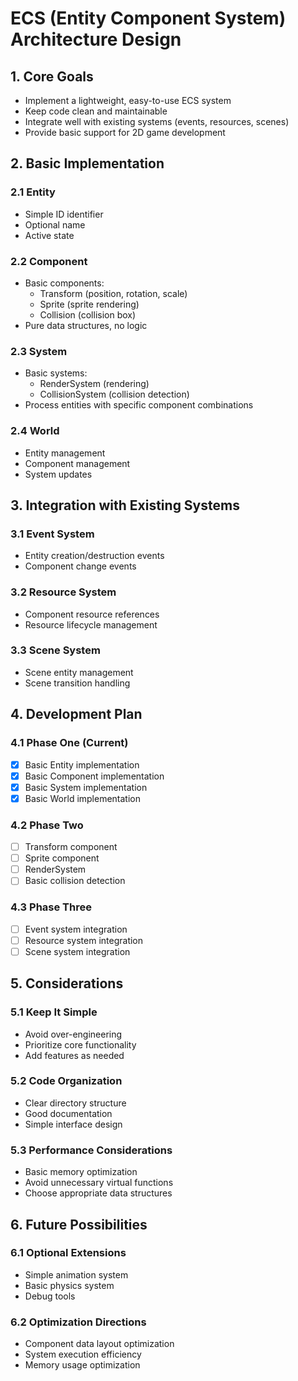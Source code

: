 # ECS (Entity Component System) Architecture Design

## 1. Core Goals

- Implement a lightweight, easy-to-use ECS system
- Keep code clean and maintainable
- Integrate well with existing systems (events, resources, scenes)
- Provide basic support for 2D game development

## 2. Basic Implementation

### 2.1 Entity
- Simple ID identifier
- Optional name
- Active state

### 2.2 Component
- Basic components:
  - Transform (position, rotation, scale)
  - Sprite (sprite rendering)
  - Collision (collision box)
- Pure data structures, no logic

### 2.3 System
- Basic systems:
  - RenderSystem (rendering)
  - CollisionSystem (collision detection)
- Process entities with specific component combinations

### 2.4 World
- Entity management
- Component management
- System updates

## 3. Integration with Existing Systems

### 3.1 Event System
- Entity creation/destruction events
- Component change events

### 3.2 Resource System
- Component resource references
- Resource lifecycle management

### 3.3 Scene System
- Scene entity management
- Scene transition handling

## 4. Development Plan

### 4.1 Phase One (Current)
- [x] Basic Entity implementation
- [x] Basic Component implementation
- [x] Basic System implementation
- [x] Basic World implementation

### 4.2 Phase Two
- [ ] Transform component
- [ ] Sprite component
- [ ] RenderSystem
- [ ] Basic collision detection

### 4.3 Phase Three
- [ ] Event system integration
- [ ] Resource system integration
- [ ] Scene system integration

## 5. Considerations

### 5.1 Keep It Simple
- Avoid over-engineering
- Prioritize core functionality
- Add features as needed

### 5.2 Code Organization
- Clear directory structure
- Good documentation
- Simple interface design

### 5.3 Performance Considerations
- Basic memory optimization
- Avoid unnecessary virtual functions
- Choose appropriate data structures

## 6. Future Possibilities

### 6.1 Optional Extensions
- Simple animation system
- Basic physics system
- Debug tools

### 6.2 Optimization Directions
- Component data layout optimization
- System execution efficiency
- Memory usage optimization 